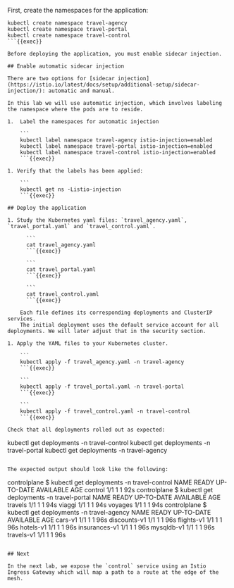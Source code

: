 
First, create the namespaces for the application:

```
kubectl create namespace travel-agency
kubectl create namespace travel-portal
kubectl create namespace travel-control
```{{exec}}

Before deploying the application, you must enable sidecar injection.

## Enable automatic sidecar injection

There are two options for [sidecar injection](https://istio.io/latest/docs/setup/additional-setup/sidecar-injection/): automatic and manual.

In this lab we will use automatic injection, which involves labeling the namespace where the pods are to reside.

1.  Label the namespaces for automatic injection

    ```
    kubectl label namespace travel-agency istio-injection=enabled
    kubectl label namespace travel-portal istio-injection=enabled
    kubectl label namespace travel-control istio-injection=enabled
    ```{{exec}}

1. Verify that the labels has been applied:

    ```
    kubectl get ns -Listio-injection
    ```{{exec}}

## Deploy the application

1. Study the Kubernetes yaml files: `travel_agency.yaml`, `travel_portal.yaml` and `travel_control.yaml`.

      ```
      cat travel_agency.yaml
      ```{{exec}}

      ```
      cat travel_portal.yaml
      ```{{exec}}

      ```
      cat travel_control.yaml
      ```{{exec}}

    Each file defines its corresponding deployments and ClusterIP services.
    The initial deployment uses the default service account for all deployments. We will later adjust that in the security section.

1. Apply the YAML files to your Kubernetes cluster.

    ```
    kubectl apply -f travel_agency.yaml -n travel-agency
    ```{{exec}}

    ```
    kubectl apply -f travel_portal.yaml -n travel-portal
    ```{{exec}}

    ```
    kubectl apply -f travel_control.yaml -n travel-control
    ```{{exec}}

Check that all deployments rolled out as expected:

```
kubectl get deployments -n travel-control
kubectl get deployments -n travel-portal
kubectl get deployments -n travel-agency
```{{exec}}

The expected output should look like the following:

```
controlplane $ kubectl get deployments -n travel-control
NAME      READY   UP-TO-DATE   AVAILABLE   AGE
control   1/1     1            1           92s
controlplane $ kubectl get deployments -n travel-portal
NAME      READY   UP-TO-DATE   AVAILABLE   AGE
travels   1/1     1            1           94s
viaggi    1/1     1            1           94s
voyages   1/1     1            1           94s
controlplane $ kubectl get deployments -n travel-agency
NAME            READY   UP-TO-DATE   AVAILABLE   AGE
cars-v1         1/1     1            1           96s
discounts-v1    1/1     1            1           96s
flights-v1      1/1     1            1           96s
hotels-v1       1/1     1            1           96s
insurances-v1   1/1     1            1           96s
mysqldb-v1      1/1     1            1           96s
travels-v1      1/1     1            1           96s
```

## Next

In the next lab, we expose the `control` service using an Istio Ingress Gateway which will map a path to a route at the edge of the mesh.
